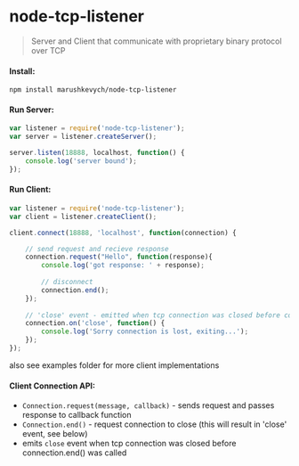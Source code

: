node-tcp-listener
=================
> Server and Client that communicate with proprietary binary protocol over TCP

#### Install: 
```
npm install marushkevych/node-tcp-listener
```

#### Run Server:
```js
var listener = require('node-tcp-listener');
var server = listener.createServer();

server.listen(18888, localhost, function() {
    console.log('server bound');
});
```

#### Run Client:
```js
var listener = require('node-tcp-listener');
var client = listener.createClient();

client.connect(18888, 'localhost', function(connection) {

    // send request and recieve response
    connection.request("Hello", function(response){
        console.log('got response: ' + response);
        
        // disconnect
        connection.end();
    });
    
    // 'close' event - emitted when tcp connection was closed before connection.end() was called
    connection.on('close', function() {
        console.log('Sorry connection is lost, exiting...');
    });
});

```
also see examples folder for more client implementations

#### Client Connection API:
- ```Connection.request(message, callback)``` - sends request and passes response to callback function
- ```Connection.end()``` - request connection to close (this will result in 'close' event, see below)
- emits ```close``` event when tcp connection was closed before connection.end() was called


